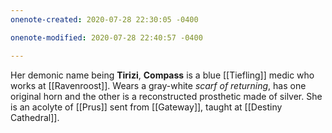 ```yaml
---
onenote-created: 2020-07-28 22:30:05 -0400

onenote-modified: 2020-07-28 22:40:57 -0400

---
```


Her demonic name being **Tirizi**, **Compass** is a blue [[Tiefling]] medic who works at [[Ravenroost]]. Wears a gray-white *scarf of returning*, has one original horn and the other is a reconstructed prosthetic made of silver. She is an acolyte of [[Prus]] sent from [[Gateway]], taught at [[Destiny Cathedral]].

